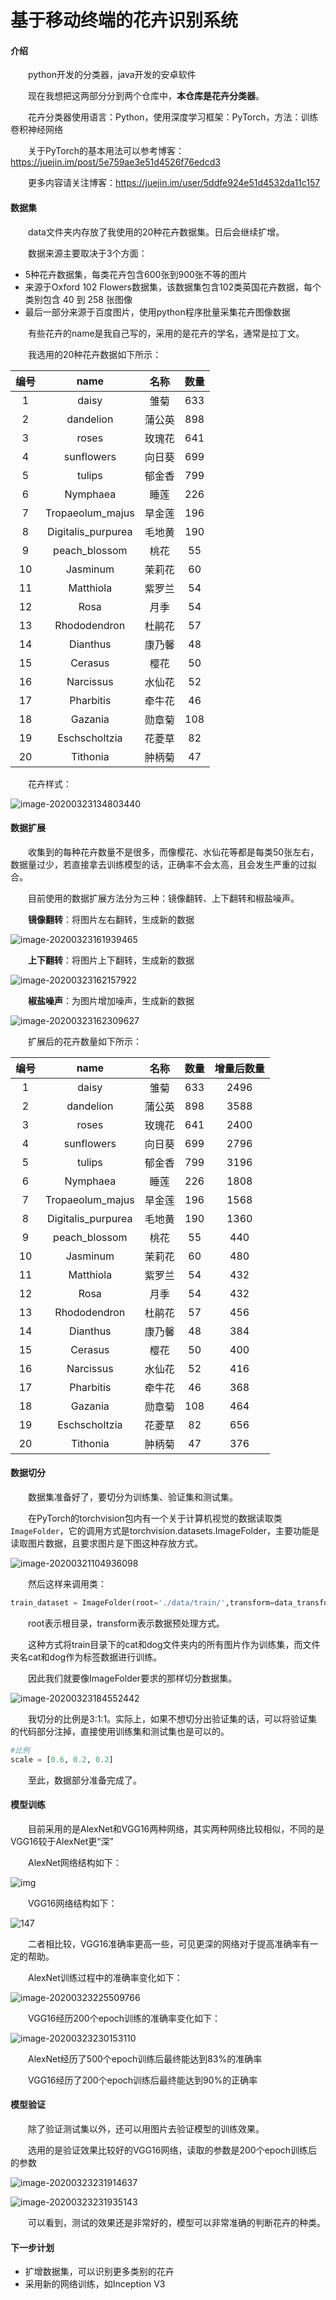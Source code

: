# 基于移动终端的花卉识别系统

#### 介绍
&emsp;&emsp;python开发的分类器，java开发的安卓软件

&emsp;&emsp;现在我想把这两部分分到两个仓库中，**本仓库是花卉分类器**。

&emsp;&emsp;花卉分类器使用语言：Python，使用深度学习框架：PyTorch，方法：训练卷积神经网络

&emsp;&emsp;关于PyTorch的基本用法可以参考博客：https://juejin.im/post/5e759ae3e51d4526f76edcd3

&emsp;&emsp;更多内容请关注博客：https://juejin.im/user/5ddfe924e51d4532da11c157

#### 数据集

&emsp;&emsp;data文件夹内存放了我使用的20种花卉数据集。日后会继续扩增。

&emsp;&emsp;数据来源主要取决于3个方面：

- 5种花卉数据集，每类花卉包含600张到900张不等的图片
- 来源于Oxford 102 Flowers数据集，该数据集包含102类英国花卉数据，每个类别包含 40 到 258 张图像
- 最后一部分来源于百度图片，使用python程序批量采集花卉图像数据

&emsp;&emsp;有些花卉的name是我自己写的，采用的是花卉的学名，通常是拉丁文。

&emsp;&emsp;我选用的20种花卉数据如下所示：

| 编号 |        name        |  名称  | 数量 |
| :--: | :----------------: | :----: | :--: |
|  1   |       daisy        |  雏菊  | 633  |
|  2   |     dandelion      | 蒲公英 | 898  |
|  3   |       roses        | 玫瑰花 | 641  |
|  4   |     sunflowers     | 向日葵 | 699  |
|  5   |       tulips       | 郁金香 | 799  |
|  6   |      Nymphaea      |  睡莲  | 226  |
|  7   |  Tropaeolum_majus  | 旱金莲 | 196  |
|  8   | Digitalis_purpurea | 毛地黄 | 190  |
|  9   |   peach_blossom    |  桃花  |  55  |
|  10  |      Jasminum      | 茉莉花 |  60  |
|  11  |     Matthiola      | 紫罗兰 |  54  |
|  12  |        Rosa        |  月季  |  54  |
|  13  |    Rhododendron    | 杜鹃花 |  57  |
|  14  |      Dianthus      | 康乃馨 |  48  |
|  15  |      Cerasus       |  樱花  |  50  |
|  16  |     Narcissus      | 水仙花 |  52  |
|  17  |     Pharbitis      | 牵牛花 |  46  |
|  18  |      Gazania       | 勋章菊 | 108  |
|  19  |   Eschscholtzia    | 花菱草 |  82  |
|  20  |      Tithonia      | 肿柄菊 |  47  |

&emsp;&emsp;花卉样式：

![image-20200323134803440](https://raw.githubusercontent.com/SJcun/Picture/master/img/image-20200323134803440.png)

#### 数据扩展

&emsp;&emsp;收集到的每种花卉数量不是很多，而像樱花、水仙花等都是每类50张左右，数据量过少，若直接拿去训练模型的话，正确率不会太高，且会发生严重的过拟合。

&emsp;&emsp;目前使用的数据扩展方法分为三种：镜像翻转、上下翻转和椒盐噪声。

&emsp;&emsp;**镜像翻转**：将图片左右翻转，生成新的数据

![image-20200323161939465](https://raw.githubusercontent.com/SJcun/Picture/master/img/image-20200323161939465.png)

&emsp;&emsp;**上下翻转**：将图片上下翻转，生成新的数据

![image-20200323162157922](https://raw.githubusercontent.com/SJcun/Picture/master/img/image-20200323162157922.png)

&emsp;&emsp;**椒盐噪声**：为图片增加噪声，生成新的数据

![image-20200323162309627](https://raw.githubusercontent.com/SJcun/Picture/master/img/image-20200323162309627.png)

&emsp;&emsp;扩展后的花卉数量如下所示：

| 编号 |        name        |  名称  | 数量 | 增量后数量 |
| :--: | :----------------: | :----: | :--: | :--------: |
|  1   |       daisy        |  雏菊  | 633  |    2496    |
|  2   |     dandelion      | 蒲公英 | 898  |    3588    |
|  3   |       roses        | 玫瑰花 | 641  |    2400    |
|  4   |     sunflowers     | 向日葵 | 699  |    2796    |
|  5   |       tulips       | 郁金香 | 799  |    3196    |
|  6   |      Nymphaea      |  睡莲  | 226  |    1808    |
|  7   |  Tropaeolum_majus  | 旱金莲 | 196  |    1568    |
|  8   | Digitalis_purpurea | 毛地黄 | 190  |    1360    |
|  9   |   peach_blossom    |  桃花  |  55  |    440     |
|  10  |      Jasminum      | 茉莉花 |  60  |    480     |
|  11  |     Matthiola      | 紫罗兰 |  54  |    432     |
|  12  |        Rosa        |  月季  |  54  |    432     |
|  13  |    Rhododendron    | 杜鹃花 |  57  |    456     |
|  14  |      Dianthus      | 康乃馨 |  48  |    384     |
|  15  |      Cerasus       |  樱花  |  50  |    400     |
|  16  |     Narcissus      | 水仙花 |  52  |    416     |
|  17  |     Pharbitis      | 牵牛花 |  46  |    368     |
|  18  |      Gazania       | 勋章菊 | 108  |    464     |
|  19  |   Eschscholtzia    | 花菱草 |  82  |    656     |
|  20  |      Tithonia      | 肿柄菊 |  47  |    376     |

#### 数据切分

&emsp;&emsp;数据集准备好了，要切分为训练集、验证集和测试集。

&emsp;&emsp;在PyTorch的torchvision包内有一个关于计算机视觉的数据读取类`ImageFolder`，它的调用方式是torchvision.datasets.ImageFolder，主要功能是读取图片数据，且要求图片是下图这种存放方式。

![image-20200321104936098](https://raw.githubusercontent.com/SJcun/Picture/master/img/image-20200321104936098.png)

&emsp;&emsp;然后这样来调用类：

```python
train_dataset = ImageFolder(root='./data/train/',transform=data_transform)
```

&emsp;&emsp;root表示根目录，transform表示数据预处理方式。

&emsp;&emsp;这种方式将train目录下的cat和dog文件夹内的所有图片作为训练集，而文件夹名cat和dog作为标签数据进行训练。

&emsp;&emsp;因此我们就要像ImageFolder要求的那样切分数据集。

![image-20200323184552442](https://raw.githubusercontent.com/SJcun/Picture/master/img/image-20200323184552442.jpg)

&emsp;&emsp;我切分的比例是3:1:1。实际上，如果不想切分出验证集的话，可以将验证集的代码部分注掉，直接使用训练集和测试集也是可以的。

```python
#比例
scale = [0.6, 0.2, 0.2]
```

&emsp;&emsp;至此，数据部分准备完成了。

#### 模型训练

&emsp;&emsp;目前采用的是AlexNet和VGG16两种网络，其实两种网络比较相似，不同的是VGG16较于AlexNet更“深”

&emsp;&emsp;AlexNet网络结构如下：

![img](https://raw.githubusercontent.com/SJcun/Picture/master/img/clip_image002.jpg)

&emsp;&emsp;VGG16网络结构如下：

![147](https://raw.githubusercontent.com/SJcun/Picture/master/img/147.jpg)

&emsp;&emsp;二者相比较，VGG16准确率更高一些，可见更深的网络对于提高准确率有一定的帮助。

&emsp;&emsp;AlexNet训练过程中的准确率变化如下：

![image-20200323225509766](https://raw.githubusercontent.com/SJcun/Picture/master/img/image-20200323225509766.png)

&emsp;&emsp;VGG16经历200个epoch训练的准确率变化如下：

![image-20200323230153110](https://raw.githubusercontent.com/SJcun/Picture/master/img/image-20200323230153110.png)

&emsp;&emsp;AlexNet经历了500个epoch训练后最终能达到83%的准确率

&emsp;&emsp;VGG16经历了200个epoch训练后最终能达到90%的正确率

#### 模型验证

&emsp;&emsp;除了验证测试集以外，还可以用图片去验证模型的训练效果。

&emsp;&emsp;选用的是验证效果比较好的VGG16网络，读取的参数是200个epoch训练后的参数

![image-20200323231914637](https://raw.githubusercontent.com/SJcun/Picture/master/img/image-20200323231914637.jpg)

![image-20200323231935143](https://raw.githubusercontent.com/SJcun/Picture/master/img/image-20200323231935143.jpg)

&emsp;&emsp;可以看到，测试的效果还是非常好的，模型可以非常准确的判断花卉的种类。

#### 下一步计划

- 扩增数据集，可以识别更多类别的花卉
- 采用新的网络训练，如Inception V3















